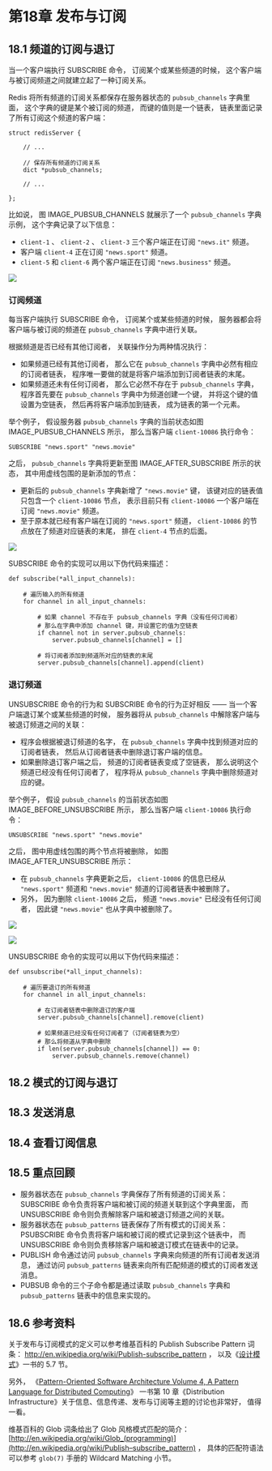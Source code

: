 # 第18章 发布与订阅
## 18.1 频道的订阅与退订

当一个客户端执行 SUBSCRIBE 命令， 订阅某个或某些频道的时候， 这个客户端与被订阅频道之间就建立起了一种订阅关系。

Redis 将所有频道的订阅关系都保存在服务器状态的 `pubsub_channels` 字典里面， 这个字典的键是某个被订阅的频道， 而键的值则是一个链表， 链表里面记录了所有订阅这个频道的客户端：

```
struct redisServer {

    // ...

    // 保存所有频道的订阅关系
    dict *pubsub_channels;

    // ...

};
```

比如说， 图 IMAGE_PUBSUB_CHANNELS 就展示了一个 `pubsub_channels` 字典示例， 这个字典记录了以下信息：

- `client-1` 、 `client-2` 、 `client-3` 三个客户端正在订阅 `"news.it"` 频道。
- 客户端 `client-4` 正在订阅 `"news.sport"` 频道。
- `client-5` 和 `client-6` 两个客户端正在订阅 `"news.business"` 频道。

![](../images/graphviz-60f69aa701fb317304683d3d57a0156f348eb6f9.png)

### 订阅频道

每当客户端执行 SUBSCRIBE 命令， 订阅某个或某些频道的时候， 服务器都会将客户端与被订阅的频道在 `pubsub_channels` 字典中进行关联。

根据频道是否已经有其他订阅者， 关联操作分为两种情况执行：

- 如果频道已经有其他订阅者， 那么它在 `pubsub_channels` 字典中必然有相应的订阅者链表， 程序唯一要做的就是将客户端添加到订阅者链表的末尾。
- 如果频道还未有任何订阅者， 那么它必然不存在于 `pubsub_channels` 字典， 程序首先要在 `pubsub_channels` 字典中为频道创建一个键， 并将这个键的值设置为空链表， 然后再将客户端添加到链表， 成为链表的第一个元素。

举个例子， 假设服务器 `pubsub_channels` 字典的当前状态如图 IMAGE_PUBSUB_CHANNELS 所示， 那么当客户端 `client-10086` 执行命令：

```
SUBSCRIBE "news.sport" "news.movie"
```

之后， `pubsub_channels` 字典将更新至图 IMAGE_AFTER_SUBSCRIBE 所示的状态， 其中用虚线包围的是新添加的节点：

- 更新后的 `pubsub_channels` 字典新增了 `"news.movie"` 键， 该键对应的链表值只包含一个 `client-10086` 节点， 表示目前只有 `client-10086` 一个客户端在订阅 `"news.movie"` 频道。
- 至于原本就已经有客户端在订阅的 `"news.sport"` 频道， `client-10086` 的节点放在了频道对应链表的末尾， 排在 `client-4` 节点的后面。

![](../images/graphviz-207f8a57fee57226f79ed84b96f8a35653ffa21c.png)

SUBSCRIBE 命令的实现可以用以下伪代码来描述：

```
def subscribe(*all_input_channels):

    # 遍历输入的所有频道
    for channel in all_input_channels:

        # 如果 channel 不存在于 pubsub_channels 字典（没有任何订阅者）
        # 那么在字典中添加 channel 键，并设置它的值为空链表
        if channel not in server.pubsub_channels:
            server.pubsub_channels[channel] = []

        # 将订阅者添加到频道所对应的链表的末尾
        server.pubsub_channels[channel].append(client)
```

### 退订频道

UNSUBSCRIBE 命令的行为和 SUBSCRIBE 命令的行为正好相反 —— 当一个客户端退订某个或某些频道的时候， 服务器将从 `pubsub_channels` 中解除客户端与被退订频道之间的关联：

- 程序会根据被退订频道的名字， 在 `pubsub_channels` 字典中找到频道对应的订阅者链表， 然后从订阅者链表中删除退订客户端的信息。
- 如果删除退订客户端之后， 频道的订阅者链表变成了空链表， 那么说明这个频道已经没有任何订阅者了， 程序将从 `pubsub_channels` 字典中删除频道对应的键。

举个例子， 假设 `pubsub_channels` 的当前状态如图 IMAGE_BEFORE_UNSUBSCRIBE 所示， 那么当客户端 `client-10086` 执行命令：

```
UNSUBSCRIBE "news.sport" "news.movie"
```

之后， 图中用虚线包围的两个节点将被删除， 如图 IMAGE_AFTER_UNSUBSCRIBE 所示：

- 在 `pubsub_channels` 字典更新之后， `client-10086` 的信息已经从 `"news.sport"` 频道和 `"news.movie"` 频道的订阅者链表中被删除了。
- 另外， 因为删除 `client-10086` 之后， 频道 `"news.movie"` 已经没有任何订阅者， 因此键 `"news.movie"` 也从字典中被删除了。

![](../images/graphviz-cba75c1f54b514535fca656ef7f34abc3e5cd4cf.png)

![](../images/graphviz-03cef4ebe29117e302241c2138412451686e6e78.png)

UNSUBSCRIBE 命令的实现可以用以下伪代码来描述：

```
def unsubscribe(*all_input_channels):

    # 遍历要退订的所有频道
    for channel in all_input_channels:

        # 在订阅者链表中删除退订的客户端
        server.pubsub_channels[channel].remove(client)

        # 如果频道已经没有任何订阅者了（订阅者链表为空）
        # 那么将频道从字典中删除
        if len(server.pubsub_channels[channel]) == 0:
            server.pubsub_channels.remove(channel)
```

## 18.2 模式的订阅与退订
## 18.3 发送消息
## 18.4 查看订阅信息
## 18.5 重点回顾

- 服务器状态在 `pubsub_channels` 字典保存了所有频道的订阅关系： SUBSCRIBE 命令负责将客户端和被订阅的频道关联到这个字典里面， 而 UNSUBSCRIBE 命令则负责解除客户端和被退订频道之间的关联。
- 服务器状态在 `pubsub_patterns` 链表保存了所有模式的订阅关系： PSUBSCRIBE 命令负责将客户端和被订阅的模式记录到这个链表中， 而 UNSUBSCRIBE 命令则负责移除客户端和被退订模式在链表中的记录。
- PUBLISH 命令通过访问 `pubsub_channels` 字典来向频道的所有订阅者发送消息， 通过访问 `pubsub_patterns` 链表来向所有匹配频道的模式的订阅者发送消息。
- PUBSUB 命令的三个子命令都是通过读取 `pubsub_channels` 字典和 `pubsub_patterns` 链表中的信息来实现的。

## 18.6 参考资料

关于发布与订阅模式的定义可以参考维基百科的 Publish Subscribe Pattern 词条： http://en.wikipedia.org/wiki/Publish-subscribe_pattern ， 以及《[设计模式](http://book.douban.com/subject/1052241/)》一书的 5.7 节。

另外， 《[Pattern-Oriented Software Architecture Volume 4, A Pattern Language for Distributed Computing](http://book.douban.com/subject/2122140/)》 一书第 10 章《Distribution Infrastructure》关于信息、信息传递、发布与订阅等主题的讨论也非常好， 值得一看。

维基百科的 Glob 词条给出了 Glob 风格模式匹配的简介： [http://en.wikipedia.org/wiki/Glob_(programming)](http://en.wikipedia.org/wiki/Publish–subscribe_pattern) ， 具体的匹配符语法可以参考 `glob(7)` 手册的 Wildcard Matching 小节。